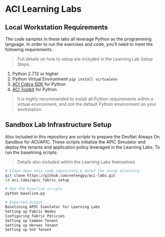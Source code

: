 # ACI Learning Labs 

## Local Workstation Requirements
The code samples in these labs all leverage Python as the programming language.  In order to run the exercises and code, you'll need to meet the following requirements.  

> Full details on how to setup are included in the Learning Lab Setup Steps.  

1. Python 2.7.12 or higher
1. Python Virtual Environment `pip install virtualenv`
1. [ACI Cobra SDK](http://cobra.readthedocs.io) for Python
1. [ACI Toolkit](http://acitoolkit.readthedocs.io) for Python

> It is highly recommended to install all Python requirements within a virtual environment, and not the default Python environment on your workstation.  

## Sandbox Lab Infrastructure Setup
Also included in this repository are scripts to prepare the DevNet Always On Sandbox for ACI/APIC.  These scripts initialize the APIC Simulator and deploy the tenants and application policy leveraged in the Learning Labs.  To run the baselining scripts:

> Details also included within the Learning Labs themselves

```bash
# Clone down this code repository & enter the setup directory
git clone https://github.com/netengpy/aci-labs.git
cd aci-labs/apic_fabric_setup

# Run the baseline scripts
python baseline.py

```

```bash
# Expected Output
Baselining APIC Simulator for Learning Labs
Setting up Fabric Nodes
Configuring Fabric Policies
Setting up Common Tenant
Setting up Heroes Tenant
Setting up SnV Tenant  
```
